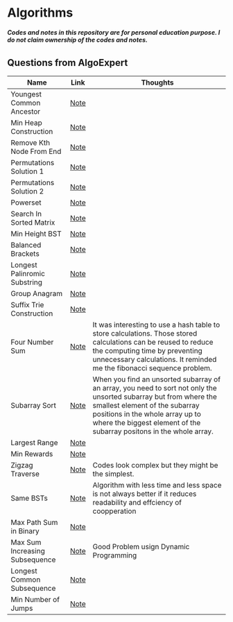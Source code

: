 # Algorithms
###### ***Codes and notes in this repository are for personal education purpose. I do not claim ownership of the codes and notes.***
## Questions from AlgoExpert 
Name                           | Link | Thoughts 
-------------------------------|------|----------
 Youngest Common Ancestor      |[Note](https://github.com/jinmountain/Algorithms/blob/master/algoExpert/youngestCommonAncestor.py)| 
 Min Heap Construction         |[Note](https://github.com/jinmountain/Algorithms/blob/master/algoExpert/minHeapConstruction.py)|
 Remove Kth Node From End      |[Note](https://github.com/jinmountain/Algorithms/blob/master/algoExpert/removeKthNodeFromEnd.py)|
 Permutations Solution 1       |[Note](https://github.com/jinmountain/Algorithms/blob/master/algoExpert/permutations_sol1.py)|
 Permutations Solution 2       |[Note](https://github.com/jinmountain/Algorithms/blob/master/algoExpert/permutations_sol2.py)|
 Powerset                      |[Note](https://github.com/jinmountain/Algorithms/blob/master/algoExpert/powerset.py)|
 Search In Sorted Matrix       |[Note](https://github.com/jinmountain/Algorithms/blob/master/algoExpert/searchInSortedMatrix.py)|
 Min Height BST                |[Note](https://github.com/jinmountain/Algorithms/blob/master/algoExpert/minHeightBst.py)|
 Balanced Brackets             |[Note](https://github.com/jinmountain/Algorithms/blob/master/algoExpert/balancedBrackets.py)|
 Longest Palinromic Substring  |[Note](https://github.com/jinmountain/Algorithms/blob/master/algoExpert/longestPalindromicSubstring.py)|
 Group Anagram                 |[Note](https://github.com/jinmountain/Algorithms/blob/master/algoExpert/groupAnagram.py)|
 Suffix Trie Construction      |[Note](https://github.com/jinmountain/Algorithms/blob/master/algoExpert/suffixTrieConstruction.py)|
 Four Number Sum               |[Note](https://github.com/jinmountain/Algorithms/blob/master/algoExpert/fourNumberSum.py)|It was interesting to use a hash table to store calculations. Those stored calculations can be reused to reduce the computing time by preventing unnecessary calculations. It reminded me the fibonacci sequence problem.
 Subarray Sort                 |[Note](https://github.com/jinmountain/Algorithms/blob/master/algoExpert/subarraySort.py)|When you find an unsorted subarray of an array, you need to sort not only the unsorted subarray but from where the smallest element of the subarray positions in the whole array up to where the biggest element of the subarray positons in the whole array.
 Largest Range                 |[Note](https://github.com/jinmountain/Algorithms/blob/master/algoExpert/largestRange.py)|
 Min Rewards                   |[Note](https://github.com/jinmountain/Algorithms/blob/master/algoExpert/minRewards.py)|
 Zigzag Traverse               |[Note](https://github.com/jinmountain/Algorithms/blob/master/algoExpert/zigzagTraverse.py)|Codes look complex but they might be the simplest.
 Same BSTs                     |[Note](https://github.com/jinmountain/Algorithms/blob/master/algoExpert/sameBsts.py)|Algorithm with less time and less space is not always better if it reduces readability and effciency of coopperation
 Max Path Sum in Binary        |[Note](https://github.com/jinmountain/Algorithms/blob/master/algoExpert/maxpathSumInBinary.py)|
 Max Sum Increasing Subsequence|[Note](https://github.com/jinmountain/Algorithms/blob/master/algoExpert/maxSumIncreasingSubsequence.py)| Good Problem usign Dynamic Programming
 Longest Common Subsequence|[Note](https://github.com/jinmountain/Algorithms/blob/master/algoExpert/longestCommonSubsequence.py)| 
 Min Number of Jumps|[Note](https://github.com/jinmountain/Algorithms/blob/master/algoExpert/minNumberOfJumps.py)| 